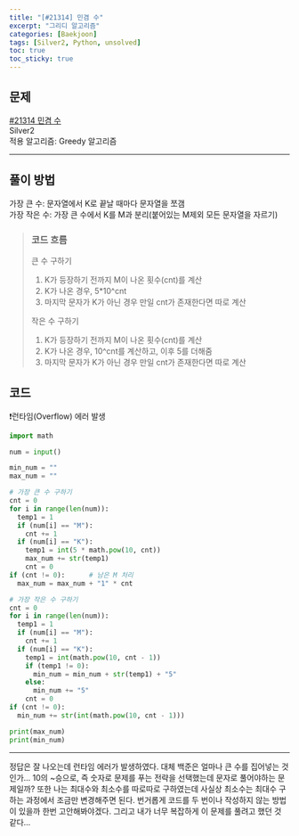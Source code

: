 ```yaml
---
title: "[#21314] 민겸 수"
excerpt: "그리디 알고리즘"
categories: [Baekjoon]
tags: [Silver2, Python, unsolved]
toc: true
toc_sticky: true
---
```


## 문제
[#21314 민겸 수](https://www.acmicpc.net/problem/21314) <br>
Silver2 <br>
적용 알고리즘: Greedy 알고리즘

***

## 풀이 방법
가장 큰 수: 문자열에서 K로 끝날 때마다 문자열을 쪼갬 <br>
가장 작은 수: 가장 큰 수에서 K를 M과 분리(붙어있는 M제외 모든 문자열을 자르기)

> ### 코드 흐름
> 큰 수 구하기
> 1. K가 등장하기 전까지 M이 나온 횟수(cnt)를 계산
> 2. K가 나온 경우, 5*10^cnt
> 3. 마지막 문자가 K가 아닌 경우 만일 cnt가 존재한다면 따로 계산
> 
> 작은 수 구하기
> 1. K가 등장하기 전까지 M이 나온 횟수(cnt)를 계산
> 2. K가 나온 경우, 10^cnt를 계산하고, 이후 5를 더해줌
> 3. 마지막 문자가 K가 아닌 경우 만일 cnt가 존재한다면 따로 계산


## 코드
❗️런타임(Overflow) 에러 발생

~~~python
import math

num = input()

min_num = ""
max_num = ""

# 가장 큰 수 구하기
cnt = 0
for i in range(len(num)):
  temp1 = 1
  if (num[i] == "M"):
    cnt += 1
  if (num[i] == "K"):
    temp1 = int(5 * math.pow(10, cnt))
    max_num += str(temp1)
    cnt = 0
if (cnt != 0):      # 남은 M 처리
  max_num = max_num + "1" * cnt

# 가장 작은 수 구하기
cnt = 0
for i in range(len(num)):
  temp1 = 1
  if (num[i] == "M"):
    cnt += 1
  if (num[i] == "K"):
    temp1 = int(math.pow(10, cnt - 1))
    if (temp1 != 0):
      min_num = min_num + str(temp1) + "5"
    else:
      min_num += "5"
    cnt = 0
if (cnt != 0):
  min_num += str(int(math.pow(10, cnt - 1)))

print(max_num)
print(min_num)
~~~

***

정답은 잘 나오는데 런타임 에러가 발생하였다. 대체 백준은 얼마나 큰 수를 집어넣는 것인가... 10의 ~승으로, 즉 숫자로 문제를 푸는 전략을 선택했는데 문자로 풀어야하는 문제일까? 또한 나는 최대수와 최소수를 따로따로 구하였는데 사실상 최소수는 최대수 구하는 과정에서 조금만 변경해주면 된다. 번거롭게 코드를 두 번이나 작성하지 않는 방법이 있을까 한번 고안해봐야겠다. 그리고 내가 너무 복잡하게 이 문제를 풀려고 했던 것 같다...